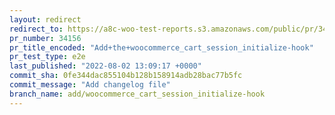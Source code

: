 ```yaml
---
layout: redirect
redirect_to: https://a8c-woo-test-reports.s3.amazonaws.com/public/pr/34156/e2e/index.html
pr_number: 34156
pr_title_encoded: "Add+the+woocommerce_cart_session_initialize-hook"
pr_test_type: e2e
last_published: "2022-08-02 13:09:17 +0000"
commit_sha: 0fe344dac855104b128b158914adb28bac77b5fc
commit_message: "Add changelog file"
branch_name: add/woocommerce_cart_session_initialize-hook
---
```

